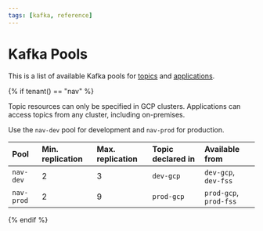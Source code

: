 ```yaml
---
tags: [kafka, reference]
---
```


# Kafka Pools

This is a list of available Kafka pools for [topics](../how-to/create.md) and [applications](../how-to/access.md).

{% if tenant() == "nav" %}

Topic resources can only be specified in GCP clusters.
Applications can access topics from any cluster, including on-premises.

Use the `nav-dev` pool for development and `nav-prod` for production.

| Pool                 | Min. replication | Max. replication | Topic declared in | Available from                               |
|:---------------------|:-----------------|:-----------------|:------------------|:---------------------------------------------|
| `nav-dev`            | 2                | 3                | `dev-gcp`         | `dev-gcp`, `dev-fss`                         |
| `nav-prod`           | 2                | 9                | `prod-gcp`        | `prod-gcp`, `prod-fss`                       |

{% endif %}
